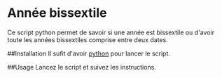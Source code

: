 # Année bissextile
Ce script python permet de savoir si une année est bissextile ou d'avoir toute les années bissextiles comprise entre deux dates.

##Installation
Il sufit d'avoir [python](https://www.python.org/downloads/) pour lancer le script.

##Usage
Lancez le script et suivez les instructions.
